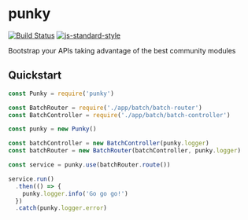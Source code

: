 # punky

[![Build Status](https://travis-ci.org/dgaubert/node-api-bootstrap.svg?branch=master)](https://travis-ci.org/dgaubert/punky)
[![js-standard-style](https://img.shields.io/badge/code%20style-standard-brightgreen.svg)](http://standardjs.com/)

Bootstrap your APIs taking advantage of the best community modules

## Quickstart

```js
const Punky = require('punky')

const BatchRouter = require('./app/batch/batch-router')
const BatchController = require('./app/batch/batch-controller')

const punky = new Punky()

const batchController = new BatchController(punky.logger)
const batchRouter = new BatchRouter(batchController, punky.logger)

const service = punky.use(batchRouter.route())

service.run()
  .then(() => {
    punky.logger.info('Go go go!')
  })
  .catch(punky.logger.error)
```

